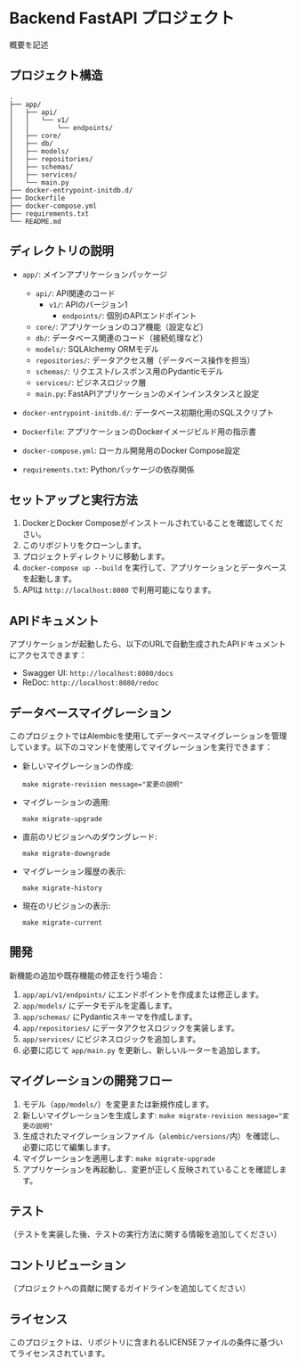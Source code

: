# Backend FastAPI プロジェクト

概要を記述

## プロジェクト構造

```
.
├── app/
│   ├── api/
│   │   └── v1/
│   │       └── endpoints/
│   ├── core/
│   ├── db/
│   ├── models/
│   ├── repositories/
│   ├── schemas/
│   ├── services/
│   └── main.py
├── docker-entrypoint-initdb.d/
├── Dockerfile
├── docker-compose.yml
├── requirements.txt
└── README.md
```

## ディレクトリの説明

- `app/`: メインアプリケーションパッケージ
  - `api/`: API関連のコード
    - `v1/`: APIのバージョン1
      - `endpoints/`: 個別のAPIエンドポイント
  - `core/`: アプリケーションのコア機能（設定など）
  - `db/`: データベース関連のコード（接続処理など）
  - `models/`: SQLAlchemy ORMモデル
  - `repositories/`: データアクセス層（データベース操作を担当）
  - `schemas/`: リクエスト/レスポンス用のPydanticモデル
  - `services/`: ビジネスロジック層
  - `main.py`: FastAPIアプリケーションのメインインスタンスと設定

- `docker-entrypoint-initdb.d/`: データベース初期化用のSQLスクリプト
- `Dockerfile`: アプリケーションのDockerイメージビルド用の指示書
- `docker-compose.yml`: ローカル開発用のDocker Compose設定
- `requirements.txt`: Pythonパッケージの依存関係

## セットアップと実行方法

1. DockerとDocker Composeがインストールされていることを確認してください。
2. このリポジトリをクローンします。
3. プロジェクトディレクトリに移動します。
4. `docker-compose up --build` を実行して、アプリケーションとデータベースを起動します。
5. APIは `http://localhost:8080` で利用可能になります。

## APIドキュメント

アプリケーションが起動したら、以下のURLで自動生成されたAPIドキュメントにアクセスできます：

- Swagger UI: `http://localhost:8080/docs`
- ReDoc: `http://localhost:8080/redoc`

## データベースマイグレーション

このプロジェクトではAlembicを使用してデータベースマイグレーションを管理しています。以下のコマンドを使用してマイグレーションを実行できます：

- 新しいマイグレーションの作成:
  ```
  make migrate-revision message="変更の説明"
  ```

- マイグレーションの適用:
  ```
  make migrate-upgrade
  ```

- 直前のリビジョンへのダウングレード:
  ```
  make migrate-downgrade
  ```

- マイグレーション履歴の表示:
  ```
  make migrate-history
  ```

- 現在のリビジョンの表示:
  ```
  make migrate-current
  ```

## 開発

新機能の追加や既存機能の修正を行う場合：

1. `app/api/v1/endpoints/` にエンドポイントを作成または修正します。
2. `app/models/` にデータモデルを定義します。
3. `app/schemas/` にPydanticスキーマを作成します。
4. `app/repositories/` にデータアクセスロジックを実装します。
5. `app/services/` にビジネスロジックを追加します。
6. 必要に応じて `app/main.py` を更新し、新しいルーターを追加します。

## マイグレーションの開発フロー

1. モデル（`app/models/`）を変更または新規作成します。
2. 新しいマイグレーションを生成します: `make migrate-revision message="変更の説明"`
3. 生成されたマイグレーションファイル（`alembic/versions/`内）を確認し、必要に応じて編集します。
4. マイグレーションを適用します: `make migrate-upgrade`
5. アプリケーションを再起動し、変更が正しく反映されていることを確認します。

## テスト

（テストを実装した後、テストの実行方法に関する情報を追加してください）

## コントリビューション

（プロジェクトへの貢献に関するガイドラインを追加してください）

## ライセンス

このプロジェクトは、リポジトリに含まれるLICENSEファイルの条件に基づいてライセンスされています。